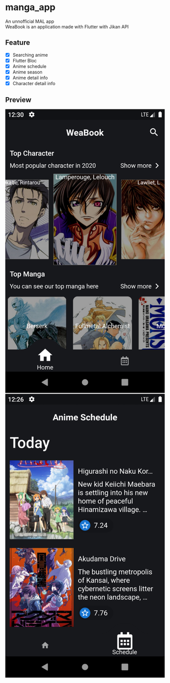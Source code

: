 # manga_app
An unnofficial MAL app <br>
WeaBook is an application made with Flutter with Jikan API
## Feature
- [x] Searching anime
- [x] Flutter Bloc
- [x] Anime schedule
- [x] Anime season
- [x] Anime detail info
- [x] Character detail info
## Preview
<img src=".preview/preview.png" alt="preview.png">
<img src=".preview/schedule.png" alt="preview.png">


